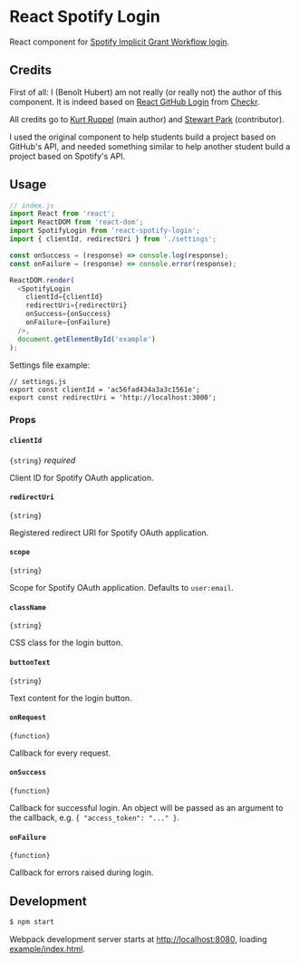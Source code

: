 # React Spotify Login

React component for [Spotify Implicit Grant Workflow login](https://developer.spotify.com/documentation/general/guides/authorization-guide/#implicit-grant-flow).

## Credits

First of all: I (Benoît Hubert) am not really (or really not) the author of this component. It is indeed based on [React GitHub Login](https://github.com/checkr/react-github-login) from [Checkr](https://checkr.com/).

All credits go to [Kurt Ruppel](https://github.com/kruppel) (main author) and [Stewart Park](https://github.com/stewartpark) (contributor).

I used the original component to help students build a project based on GitHub's API, and needed something similar to help another student build a project based on Spotify's API.

## Usage

```javascript
// index.js
import React from 'react';
import ReactDOM from 'react-dom';
import SpotifyLogin from 'react-spotify-login';
import { clientId, redirectUri } from './settings';

const onSuccess = (response) => console.log(response);
const onFailure = (response) => console.error(response);

ReactDOM.render(
  <SpotifyLogin
    clientId={clientId}
    redirectUri={redirectUri}
    onSuccess={onSuccess}
    onFailure={onFailure}
  />,
  document.getElementById('example')
);
```

Settings file example:

```
// settings.js
export const clientId = 'ac56fad434a3a3c1561e';
export const redirectUri = 'http://localhost:3000';
```

### Props

#### `clientId`

`{string}` _required_

Client ID for Spotify OAuth application.

#### `redirectUri`

`{string}`

Registered redirect URI for Spotify OAuth application.

#### `scope`

`{string}`

Scope for Spotify OAuth application. Defaults to `user:email`.

#### `className`

`{string}`

CSS class for the login button.

#### `buttonText`

`{string}`

Text content for the login button.

#### `onRequest`

`{function}`

Callback for every request.

#### `onSuccess`

`{function}`

Callback for successful login. An object will be passed as an argument to the callback, e.g. `{ "access_token": "..." }`.

#### `onFailure`

`{function}`

Callback for errors raised during login.

## Development

```sh
$ npm start
```

Webpack development server starts at [http://localhost:8080](http://localhost:8080), loading [example/index.html](https://github.com/bhubr/react-spotify-login/tree/master/example/index.html).
